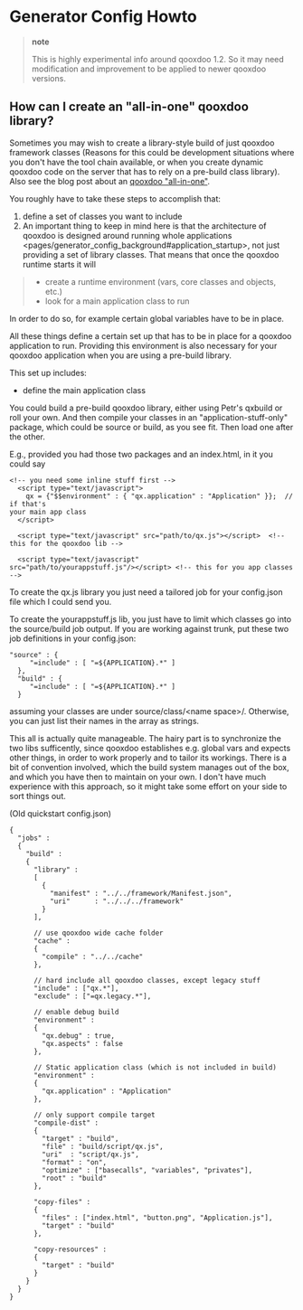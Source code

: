 Generator Config Howto
======================

> **note**
>
> This is highly experimental info around qooxdoo 1.2. So it may need modification and improvement to be applied to newer qooxdoo versions.

How can I create an "all-in-one" qooxdoo library?
-------------------------------------------------

Sometimes you may wish to create a library-style build of just qooxdoo framework classes (Reasons for this could be development situations where you don't have the tool chain available, or when you create dynamic qooxdoo code on the server that has to rely on a pre-build class library). Also see the blog post about an [qooxdoo "all-in-one"](http://news.qooxdoo.org/qooxdoo-all-in-one).

You roughly have to take these steps to accomplish that:

1.  define a set of classes you want to include
2.  An important thing to keep in mind here is that the architecture of qooxdoo is designed around running whole applications \<pages/generator\_config\_background\#application\_startup\>, not just providing a set of library classes. That means that once the qooxdoo runtime starts it will

> -   create a runtime environment (vars, core classes and objects, etc.)
> -   look for a main application class to run

In order to do so, for example certain global variables have to be in place.

All these things define a certain set up that has to be in place for a qooxdoo application to run. Providing this environment is also necessary for your qooxdoo application when you are using a pre-build library.

This set up includes:

-   define the main application class

You could build a pre-build qooxdoo library, either using Petr's qxbuild or roll your own. And then compile your classes in an "application-stuff-only" package, which could be source or build, as you see fit. Then load one after the other.

E.g., provided you had those two packages and an index.html, in it you could say

    <!-- you need some inline stuff first -->
      <script type="text/javascript">
        qx = {"$$environment" : { "qx.application" : "Application" }};  // if that's 
    your main app class
      </script>

      <script type="text/javascript" src="path/to/qx.js"></script>  <!-- 
    this for the qooxdoo lib -->

      <script type="text/javascript" 
    src="path/to/yourappstuff.js"/></script> <!-- this for you app classes -->

To create the qx.js library you just need a tailored job for your config.json file which I could send you.

To create the yourappstuff.js lib, you just have to limit which classes go into the source/build job output. If you are working against trunk, put these two job definitions in your config.json:

    "source" : {
         "=include" : [ "=${APPLICATION}.*" ]
      },
      "build" : {
         "=include" : [ "=${APPLICATION}.*" ]
      }

assuming your classes are under source/class/\<name space\>/. Otherwise, you can just list their names in the array as strings.

This all is actually quite manageable. The hairy part is to synchronize the two libs sufficently, since qooxdoo establishes e.g. global vars and expects other things, in order to work properly and to tailor its workings. There is a bit of convention involved, which the build system manages out of the box, and which you have then to maintain on your own. I don't have much experience with this approach, so it might take some effort on your side to sort things out.

(Old quickstart config.json)

    {
      "jobs" :
      {
        "build" :
        {
          "library" :
          [
            {
              "manifest" : "../../framework/Manifest.json",
              "uri"      : "../../../framework"
            }
          ],

          // use qooxdoo wide cache folder
          "cache" :
          {
            "compile" : "../../cache"
          },

          // hard include all qooxdoo classes, except legacy stuff
          "include" : ["qx.*"],
          "exclude" : ["=qx.legacy.*"],

          // enable debug build
          "environment" :
          {
            "qx.debug" : true,
            "qx.aspects" : false
          },

          // Static application class (which is not included in build)
          "environment" :
          {
            "qx.application" : "Application"
          },

          // only support compile target
          "compile-dist" :
          {
            "target" : "build",
            "file" : "build/script/qx.js",
            "uri"  : "script/qx.js",
            "format" : "on",
            "optimize" : ["basecalls", "variables", "privates"],
            "root" : "build"
          },

          "copy-files" :
          {
            "files" : ["index.html", "button.png", "Application.js"],
            "target" : "build"
          },

          "copy-resources" :
          {
            "target" : "build"
          }
        }
      }
    }
